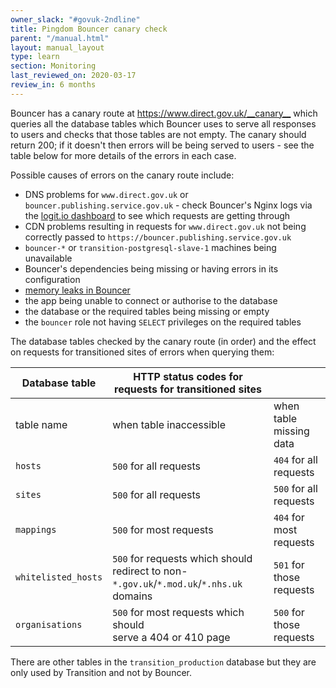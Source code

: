 ```yaml
---
owner_slack: "#govuk-2ndline"
title: Pingdom Bouncer canary check
parent: "/manual.html"
layout: manual_layout
type: learn
section: Monitoring
last_reviewed_on: 2020-03-17
review_in: 6 months
---
```


Bouncer has a canary route at <https://www.direct.gov.uk/__canary__>
which queries all the database tables which Bouncer uses to serve all
responses to users and checks that those tables are not empty. The
canary should return 200; if it doesn't then errors will be being served
to users - see the table below for more details of the errors in each
case.

Possible causes of errors on the canary route include:

- DNS problems for `www.direct.gov.uk` or
  `bouncer.publishing.service.gov.uk` - check Bouncer's Nginx
  logs via the [logit.io dashboard](https://logit.io)
  to see which requests are getting through
- CDN problems resulting in requests for `www.direct.gov.uk` not being
  correctly passed to `https://bouncer.publishing.service.gov.uk`
- `bouncer-*` or `transition-postgresql-slave-1` machines being
  unavailable
- Bouncer's dependencies being missing or having errors in its
  configuration
- [memory leaks in Bouncer](https://graphite.publishing.service.gov.uk/render/?width=600&height=300&target=alias(dashed(constantLine(6442450944)),%22critical%22)&target=alias(dashed(constantLine(4294967296)),%22warning%22)&target=bouncer-*_redirector.processes-app-bouncer.ps_rss&from=-2days)
- the app being unable to connect or authorise to the database
- the database or the required tables being missing or empty
- the `bouncer` role not having `SELECT` privileges on the required tables

The database tables checked by the canary route (in order) and the
effect on requests for transitioned sites of errors when querying them:

  Database table         | HTTP status codes for requests for transitioned sites | |
  -----------------------| -------------------------------|-----------------------
  table name             | when table inaccessible | when table missing data
  `hosts`                | `500` for all requests | `404` for all requests
  `sites`                | `500` for all requests | `500` for all requests
  `mappings`             | `500` for most requests | `404` for most requests
  `whitelisted_hosts`    | `500` for requests which should redirect to non-`*.gov.uk`/`*.mod.uk`/`*.nhs.uk` domains | `501` for those requests
  `organisations`        | `500` for most requests which should<br>serve a 404 or 410 page | `500` for those requests

There are other tables in the `transition_production` database but they
are only used by Transition and not by Bouncer.
